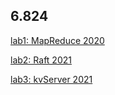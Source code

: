 ## 6.824

[lab1: MapReduce 2020](./lab1)

[lab2: Raft 2021](./lab2)

[lab3: kvServer 2021](./lab3)

